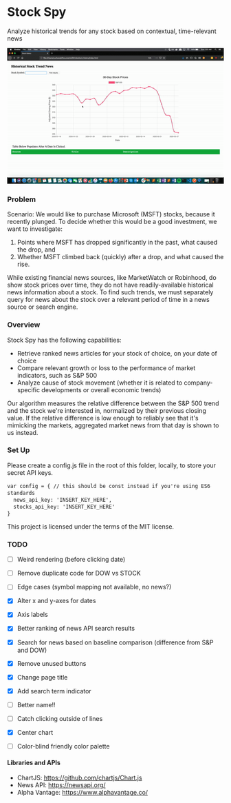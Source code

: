 # Stock Spy

Analyze historical trends for any stock based on contextual, time-relevant news

![](stockspy_demo.gif)

### Problem 
Scenario: We would like to purchase Microsoft (MSFT) stocks, because it recently plunged. To decide whether this would be a good investment, we want to investigate:


  1. Points where MSFT has dropped significantly in the past, what caused the drop, and
  2. Whether MSFT climbed back (quickly) after a drop, and what caused the rise.

While existing financial news sources, like MarketWatch or Robinhood, do show stock prices over time, they do not have readily-available historical news information about a stock. To find such trends, we must separately query for news about the stock over a relevant period of time in a news source or search engine.

### Overview
Stock Spy has the following capabilities:
* Retrieve ranked news articles for your stock of choice, on your date of choice
* Compare relevant growth or loss to the performance of market indicators, such as S&P 500
* Analyze cause of stock movement (whether it is related to company-specific developments or overall economic trends)

Our algorithm measures the relative difference between the S&P 500 trend and the stock we're interested in, normalized by their previous closing value. If the relative difference is low enough to reliably see that it's mimicking the markets, aggregated market news from that day is shown to us instead.


### Set Up
Please create a config.js file in the root of this folder, locally, to store your secret API keys. 

```
var config = { // this should be const instead if you're using ES6 standards
  news_api_key: 'INSERT_KEY_HERE',
  stocks_api_key: 'INSERT_KEY_HERE'
}
```
This project is licensed under the terms of the MIT license.

### TODO

- [ ] Weird rendering (before clicking date)
- [ ] Remove duplicate code for DOW vs STOCK

- [ ] Edge cases (symbol mapping not available, no news?)
- [x] Alter x and y-axes for dates
- [x] Axis labels
- [x] Better ranking of news API search results 
- [x] Search for news based on baseline comparison (difference from S&P and DOW)
- [x] Remove unused buttons
- [x] Change page title
- [x] Add search term indicator
- [ ] Better name!! 
- [ ] Catch clicking outside of lines
- [x] Center chart 
- [ ] Color-blind friendly color palette


#### Libraries and APIs 
* ChartJS: https://github.com/chartjs/Chart.js
* News API: https://newsapi.org/
* Alpha Vantage: https://www.alphavantage.co/
